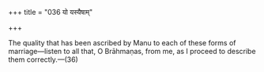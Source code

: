 +++
title = "036 यो यस्यैषाम्"

+++

The quality that has been ascribed by Manu to each of these forms of marriage—listen to all that, O Brāhmaṇas, from me, as I proceed to describe them correctly.—(36)
